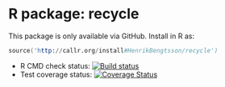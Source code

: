 # R package: recycle

This package is only available via GitHub.  Install in R as:

```s
source('http://callr.org/install#HenrikBengtsson/recycle')
```


* R CMD check status: <a
  href="https://travis-ci.org/HenrikBengtsson/recycle"><img
  src="https://travis-ci.org/HenrikBengtsson/recycle.svg?branch=master"
  alt="Build status"></a>
* Test coverage status: <a
  href='https://coveralls.io/r/HenrikBengtsson/recycle'><img
  src='https://coveralls.io/repos/HenrikBengtsson/recycle/badge.png'
  alt='Coverage Status' /></a>
  
